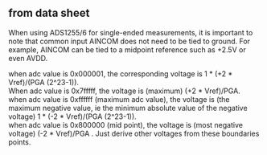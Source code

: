 from data sheet
-----------------

When using ADS1255/6 for single-ended measurements,
it is important to note that common input AINCOM does not
need to be tied to ground. For example, AINCOM can be
tied to a midpoint reference such as +2.5V or even AVDD.

when adc value is 0x000001, the corresponding voltage is 1 * (+2 * Vref)/(PGA (2^23-1)).  
When adc value is 0x7fffff, the voltage is (maximum) (+2 * Vref)/PGA.  
when adc value is 0xffffff (maximum adc value), the voltage is (the maximum negative value, ie the minimum absolute value of the negative voltage) 1 * (-2 * Vref)/(PGA (2^23-1)).  
when adc value is 0x800000 (mid point), the voltage is (most negative voltage) (-2 * Vref)/PGA  .
Just derive other voltages from these boundaries points.
